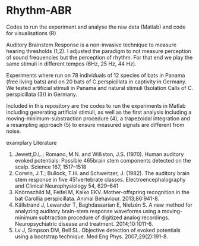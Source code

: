 # Rhythm-ABR
Codes to run the experiment and analyse the raw data (Matlab) and code for visualisations (R)


Auditory Brainstem Response is a non-invasive technique to measure hearing thresholds (1,2). I adjusted the paradigm to not measure perception of 
sound frequencies but the perception of rhythm. For that end we play the same stimuli in different tempos (6Hz, 25 Hz, 44 Hz). 

Experiments where run on 78 individuals of 12 species of bats in Panama (free living bats) and on 20 bats of C.perspicillata in captivity in Germany.
We tested artificial stimuli in Panama and natural stimuli (Isolation Calls of C. perspicillata (3)) in Germany. 


Included in this repository are the codes to run the experiments in Matlab  including generating artificial stimuli, as well as the first analysis 
including a moving-minimum-substraction procedure (4), a trapezoidal integration and a resampling approach (5) to ensure measured signals are different from noise. 


examplary Literature
1) Jewett,D.L.; Romano, M.N. and Williston, J.S. (1970). Human auditory evoked potentials: Possible 465brain stem components detected on the scalp. Science 167, 1517–1518
2) Corwin, J.T.; Bullock, T.H. and Schweitzer, J. (1982). The auditory brain stem response in five 451vertebrate classes. Electroencephalography and Clinical Neurophysiology 54, 629–641
3) Knörnschild M, Feifel M, Kalko EKV. Mother-offspring recognition in the bat Carollia perspicillata. Animal Behaviour. 2013;86:941-8.
4) Källstrand J, Lewander T, Baghdassarian E, Nielzén S. A new method for analyzing auditory brain-stem response waveforms using a moving-minimum subtraction procedure of digitized analog recordings. Neuropsychiatric disease and treatment. 2014;10:1011-6.
5) Lv J, Simpson DM, Bell SL. Objective detection of evoked potentials using a bootstrap technique. Med Eng Phys. 2007;29(2):191-8.

